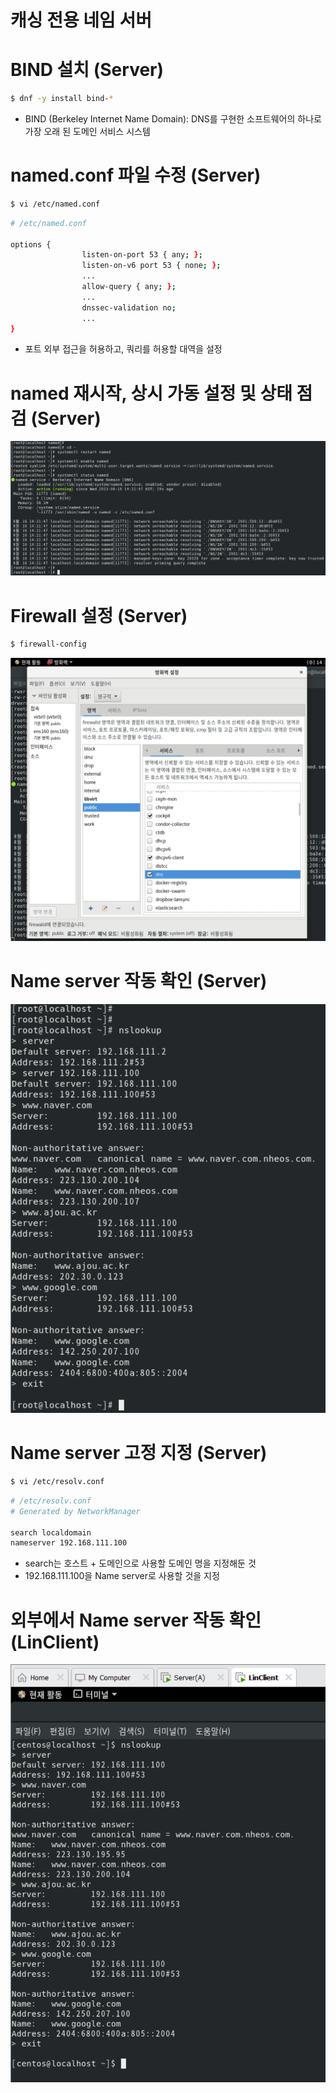 # 캐싱 전용 네임 서버

# BIND 설치 (Server)

```bash
$ dnf -y install bind-*
```

- BIND (Berkeley Internet Name Domain): DNS를 구현한 소프트웨어의 하나로 가장 오래 된 도메인 서비스 시스템

# named.conf 파일 수정 (Server)

```bash
$ vi /etc/named.conf
```

```bash
# /etc/named.conf

options {
				listen-on-port 53 { any; };
				listen-on-v6 port 53 { none; };
				...
				allow-query { any; };
				...
				dnssec-validation no;
				...
}
```

- 포트 외부 접근을 허용하고, 쿼리를 허용할 대역을 설정

# named 재시작, 상시 가동 설정 및 상태 점검 (Server)

![Screenshot 2023-08-17 at 20.49.44.png](https://github.com/seungwonbased/TIL/blob/main/Linux/assets/Screenshot_2023-08-17_at_20.49.44.png)

# Firewall 설정 (Server)

```bash
$ firewall-config
```

![Screenshot 2023-08-17 at 20.51.05.png](https://github.com/seungwonbased/TIL/blob/main/Linux/assets/Screenshot_2023-08-17_at_20.51.05.png)

# Name server 작동 확인 (Server)

![Screenshot 2023-08-17 at 20.51.53.png](https://github.com/seungwonbased/TIL/blob/main/Linux/assets/Screenshot_2023-08-17_at_20.51.53.png)

# Name server 고정 지정 (Server)

```bash
$ vi /etc/resolv.conf
```

```bash
# /etc/resolv.conf
# Generated by NetworkManager

search localdomain
nameserver 192.168.111.100
```

- search는 호스트 + 도메인으로 사용할 도메인 명을 지정해둔 것
- 192.168.111.100을 Name server로 사용할 것을 지정

# 외부에서 Name server 작동 확인 (LinClient)

![Screenshot 2023-08-17 at 20.56.14.png](https://github.com/seungwonbased/TIL/blob/main/Linux/assets/Screenshot_2023-08-17_at_20.56.14.png)
